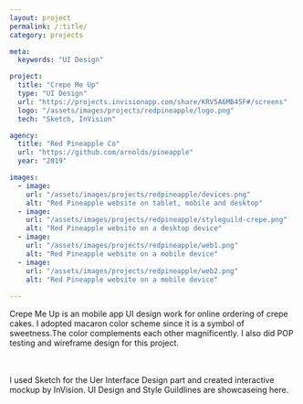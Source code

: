```yaml
---
layout: project
permalink: /:title/
category: projects

meta:
  keywords: "UI Design"

project:
  title: "Crepe Me Up"
  type: "UI Design"
  url: "https://projects.invisionapp.com/share/KRV5A6MB45F#/screens"
  logo: "/assets/images/projects/redpineapple/logo.png"
  tech: "Sketch, InVision"

agency:
  title: "Red Pineapple Co"
  url: "https://github.com/arnolds/pineapple"
  year: "2019"

images:
  - image:
    url: "/assets/images/projects/redpineapple/devices.png"
    alt: "Red Pineapple website on tablet, mobile and desktop"
  - image:
    url: "/assets/images/projects/redpineapple/styleguild-crepe.png"
    alt: "Red Pineapple website on a desktop device"
  - image:
    url: "/assets/images/projects/redpineapple/web1.png"
    alt: "Red Pineapple website on a mobile device"
  - image:
    url: "/assets/images/projects/redpineapple/web2.png"
    alt: "Red Pineapple website on a mobile device"
 
---
```

<p>Crepe Me Up is an mobile app UI design work for online ordering of crepe cakes. I adopted macaron color scheme since it is a symbol of sweetness.The color complements each other magnificently. I also did POP testing and wireframe design for this project.
   
 <br><br>I used Sketch for the Uer Interface Design part and created interactive mockup by InVision. UI Design and Style Guildlines are showcaseing here.</p>
